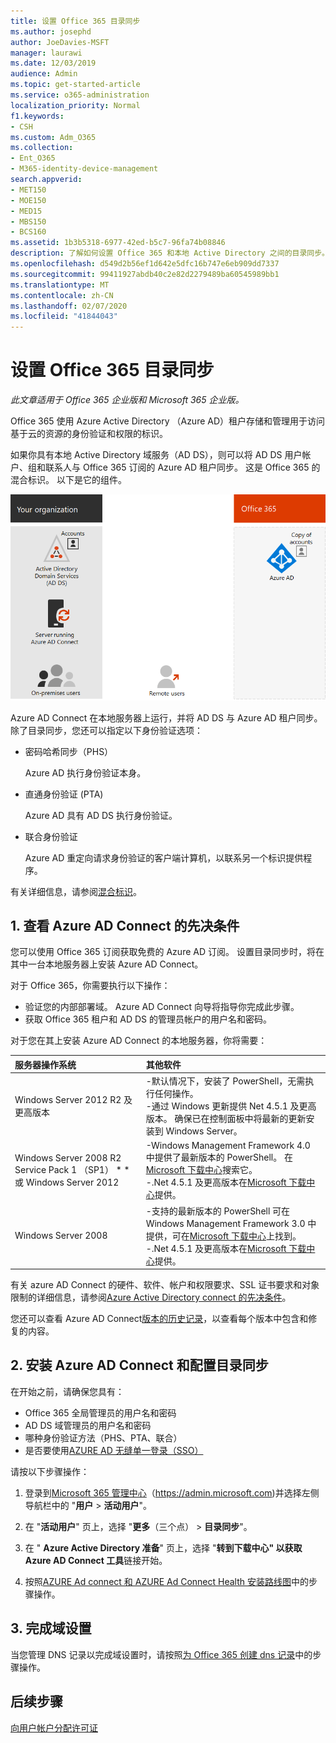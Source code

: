 ```yaml
---
title: 设置 Office 365 目录同步
ms.author: josephd
author: JoeDavies-MSFT
manager: laurawi
ms.date: 12/03/2019
audience: Admin
ms.topic: get-started-article
ms.service: o365-administration
localization_priority: Normal
f1.keywords:
- CSH
ms.custom: Adm_O365
ms.collection:
- Ent_O365
- M365-identity-device-management
search.appverid:
- MET150
- MOE150
- MED15
- MBS150
- BCS160
ms.assetid: 1b3b5318-6977-42ed-b5c7-96fa74b08846
description: 了解如何设置 Office 365 和本地 Active Directory 之间的目录同步。
ms.openlocfilehash: d549d2b56ef1d642e5dfc16b747e6eb909dd7337
ms.sourcegitcommit: 99411927abdb40c2e82d2279489ba60545989bb1
ms.translationtype: MT
ms.contentlocale: zh-CN
ms.lasthandoff: 02/07/2020
ms.locfileid: "41844043"
---
```

# <a name="set-up-directory-synchronization-for-office-365"></a>设置 Office 365 目录同步

*此文章适用于 Office 365 企业版和 Microsoft 365 企业版。*

Office 365 使用 Azure Active Directory （Azure AD）租户存储和管理用于访问基于云的资源的身份验证和权限的标识。 

如果你具有本地 Active Directory 域服务（AD DS），则可以将 AD DS 用户帐户、组和联系人与 Office 365 订阅的 Azure AD 租户同步。 这是 Office 365 的混合标识。 以下是它的组件。

![Office 365 的目录同步组件](./media/about-office-365-identity/hybrid-identity.png)

Azure AD Connect 在本地服务器上运行，并将 AD DS 与 Azure AD 租户同步。 除了目录同步，您还可以指定以下身份验证选项：

- 密码哈希同步（PHS）

  Azure AD 执行身份验证本身。

- 直通身份验证 (PTA)

  Azure AD 具有 AD DS 执行身份验证。

- 联合身份验证

  Azure AD 重定向请求身份验证的客户端计算机，以联系另一个标识提供程序。

有关详细信息，请参阅[混合标识](plan-for-directory-synchronization.md)。
  
## <a name="1-review-prerequisites-for-azure-ad-connect"></a>1. 查看 Azure AD Connect 的先决条件

您可以使用 Office 365 订阅获取免费的 Azure AD 订阅。 设置目录同步时，将在其中一台本地服务器上安装 Azure AD Connect。
  
对于 Office 365，你需要执行以下操作：
  
- 验证您的内部部署域。 Azure AD Connect 向导将指导你完成此步骤。
- 获取 Office 365 租户和 AD DS 的管理员帐户的用户名和密码。

对于您在其上安装 Azure AD Connect 的本地服务器，你将需要：
  
|**服务器操作系统**|**其他软件**|
|:-----|:-----|
|Windows Server 2012 R2 及更高版本 | -默认情况下，安装了 PowerShell，无需执行任何操作。  <br> -通过 Windows 更新提供 Net 4.5.1 及更高版本。 确保已在控制面板中将最新的更新安装到 Windows Server。 |
|Windows Server 2008 R2 Service Pack 1 （SP1） * * 或 Windows Server 2012 | -Windows Management Framework 4.0 中提供了最新版本的 PowerShell。 在[Microsoft 下载中心](https://go.microsoft.com/fwlink/p/?LinkId=717996)搜索它。  <br> -.Net 4.5.1 及更高版本在[Microsoft 下载中心](https://go.microsoft.com/fwlink/p/?LinkId=717996)提供。 |
|Windows Server 2008 | -支持的最新版本的 PowerShell 可在 Windows Management Framework 3.0 中提供，可在[Microsoft 下载中心](https://go.microsoft.com/fwlink/p/?LinkId=717996)上找到。  <br> -.Net 4.5.1 及更高版本在[Microsoft 下载中心](https://go.microsoft.com/fwlink/p/?LinkId=717996)提供。 |

有关 azure AD Connect 的硬件、软件、帐户和权限要求、SSL 证书要求和对象限制的详细信息，请参阅[Azure Active Directory connect 的先决条件](https://docs.microsoft.com/azure/active-directory/hybrid/how-to-connect-install-prerequisites)。
  
您还可以查看 Azure AD Connect[版本的历史记录](https://docs.microsoft.com/azure/active-directory/hybrid/reference-connect-version-history)，以查看每个版本中包含和修复的内容。

## <a name="2-install-azure-ad-connect-and-configure-directory-synchronization"></a>2. 安装 Azure AD Connect 和配置目录同步

在开始之前，请确保您具有：

- Office 365 全局管理员的用户名和密码
- AD DS 域管理员的用户名和密码
- 哪种身份验证方法（PHS、PTA、联合）
- 是否要使用[AZURE AD 无缝单一登录（SSO）](https://docs.microsoft.com/azure/active-directory/hybrid/how-to-connect-sso)

请按以下步骤操作：

1. 登录到[Microsoft 365 管理中心](https://admin.microsoft.com)（https://admin.microsoft.com)并选择左侧导航栏中的 "**用户** \> **活动用户**"。
2. 在 "**活动用户**" 页上，选择 "**更多**（三个点） \> **目录同步**"。
  
3. 在 " **Azure Active Directory 准备**" 页上，选择 "**转到下载中心" 以获取 Azure AD Connect 工具**链接开始。 
4. 按照[AZURE Ad connect 和 AZURE Ad Connect Health 安装路线图](https://docs.microsoft.com/azure/active-directory/hybrid/how-to-connect-install-roadmap)中的步骤操作。

## <a name="3-finish-setting-up-domains"></a>3. 完成域设置

当您管理 DNS 记录以完成域设置时，请按照[为 Office 365 创建 dns 记录](https://docs.microsoft.com/office365/admin/get-help-with-domains/create-dns-records-at-any-dns-hosting-provider)中的步骤操作。

## <a name="next-step"></a>后续步骤

[向用户帐户分配许可证](assign-licenses-to-user-accounts.md)
